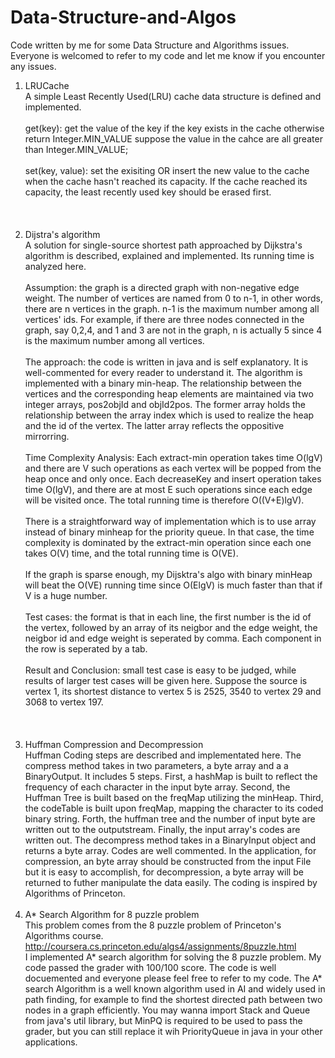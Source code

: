 # Data-Structure-and-Algos
Code written by me for some Data Structure and Algorithms issues.
Everyone is welcomed to refer to my code and let me know if you encounter any issues.

1. LRUCache <br />
A simple Least Recently Used(LRU) cache data structure is defined and implemented. <br /><br />
get(key): get the value of the key if the key exists in the cache otherwise return Integer.MIN_VALUE suppose the value in the cahce are all greater than Integer.MIN_VALUE; <br /> <br />
set(key, value): set the exisiting OR insert the new value to the cache when the cache hasn't reached its capacity. If the cache reached its capacity, the least recently used key should be erased first. <br /> <br /> <br /> <br />
2. Dijstra's algorithm<br />
A solution for single-source shortest path approached by Dijkstra's algorithm is described, explained and implemented. Its running time is analyzed here.<br /> <br />
Assumption: the graph is a directed graph with non-negative edge weight. The number of vertices are named from 0 to n-1, in other words, there are n vertices in the graph. n-1 is the maximum number among all vertices' ids. For example, if there are three nodes connected in the graph, say 0,2,4, and 1 and 3 are not in the graph, n is actually 5 since 4 is the maximum number among all vertices.<br /> <br />
The approach: the code is written in java and is self explanatory. It is well-commented for every reader to understand it. The algorithm is implemented with a binary min-heap. The relationship between the vertices and the corresponding heap elements are maintained via two integer arrays, pos2objId and objId2pos. The former array holds the relationship between the array index which is used to realize the heap and the id of the vertex. The latter array reflects the oppositive mirrorring. <br /> <br />
Time Complexity Analysis: Each extract-min operation takes time O(lgV) and there are V such operations as each vertex will be popped from the heap once and only once. Each decreaseKey and insert operation takes time O(lgV), and there are at most E such operations since each edge will be visited once. The total running time is therefore O((V+E)lgV). <br /> <br />
There is a straightforward way of implementation which is to use array instead of binary minheap for the priority queue. In that case, the time complexity is dominated by the extract-min operation since each one takes O(V) time, and the total running time is O(VE).<br /> <br />
If the graph is sparse enough, my Dijsktra's algo with binary minHeap will beat the O(VE) running time since O(ElgV) is much faster than that if V is a huge number.<br /> <br />
Test cases: the format is that in each line, the first number is the id of the vertex, followed by an array of its neigbor and the edge weight, the neigbor id and edge weight is seperated by comma. Each component in the row is seperated by a tab. <br /> <br />
Result and Conclusion: small test case is easy to be judged, while results of larger test cases will be given here. Suppose the source is vertex 1, its shortest distance to vertex 5 is 2525, 3540 to vertex 29 and 3068 to vertex 197.<br /> <br /> <br /> <br />
3. Huffman Compression and Decompression<br />
Huffman Coding steps are described and implementated here. The compress method takes in two parameters, a byte array and a a BinaryOutput. It includes 5 steps. First, a hashMap is built to reflect the frequency of each character in the input byte array. Second, the Huffman Tree is built based on the freqMap utilizing the minHeap. Third, the codeTable is built upon freqMap, mapping the character to its coded binary string. Forth, the huffman tree and the number of input byte are written out to the outputstream. Finally, the input array's codes are written out. The decompress method takes in a BinaryInput object and returns a byte array. Codes are well commented. In the application, for compression, an byte array should be constructed from the input File but it is easy to accomplish, for decompression, a byte array will be returned to futher manipulate the data easily. The coding is inspired by Algorithms of Princeton.<br /> <br />
4. A* Search Algorithm for 8 puzzle problem<br />
This problem comes from the 8 puzzle problem of Princeton's Algorithms course.<br/>http://coursera.cs.princeton.edu/algs4/assignments/8puzzle.html </br>
I implemented A* search algorithm for solving the 8 puzzle problem. My code passed the grader with 100/100 score. The code is well docuemented and everyone please feel free to refer to my code. The A* search Algorithm is a well known algorithm used in AI and widely used in path finding, for example to find the shortest directed path between two nodes in a graph efficiently. You may wanna import Stack and Queue from java's util library, but MinPQ is required to be used to pass the grader, but you can still replace it wih PriorityQueue in java in your other applications.
